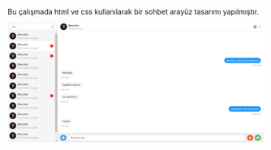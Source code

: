 Bu çalışmada html ve css kullanılarak bir sohbet arayüz tasarımı yapılmıştır. 

![](https://github.com/MelikeTicaret/Frontend-Alistirmalari/blob/main/Sohbet%20Arayuz%20Tasarimi/sohbet%20arayuz%20tasarimi.png)
